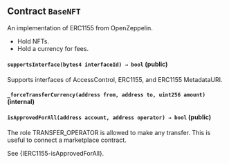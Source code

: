 ## Contract `BaseNFT`

An implementation of ERC1155 from OpenZeppelin.

- Hold NFTs.
- Hold a currency for fees.




#### `supportsInterface(bytes4 interfaceId) → bool` (public)

Supports interfaces of AccessControl, ERC1155, and ERC1155 MetadataURI.



#### `_forceTransferCurrency(address from, address to, uint256 amount)` (internal)





#### `isApprovedForAll(address account, address operator) → bool` (public)

The role TRANSFER_OPERATOR is allowed to make any transfer.
This is useful to connect a marketplace contract.



See {IERC1155-isApprovedForAll}.


